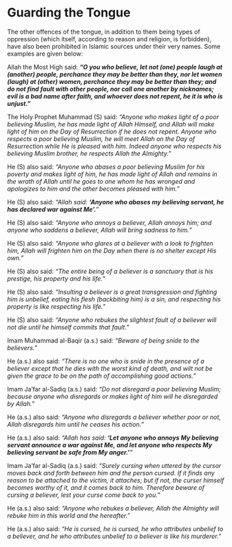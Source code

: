 Guarding the Tongue
===================

The other offences of the tongue, in addition to them being types of
oppression (which itself, according to reason and religion, is
forbidden), have also been prohibited in Islamic sources under their
very names. Some examples are given below:

Allah the Most High said: ***“O you who believe, let not (one) people
laugh at (another) people, perchance they may be better than they, nor
let women (laugh) at (other) women, perchance they may be better than
they; and do not find fault with other people, nor call one another by
nicknames; evil is a bad name after faith, and whoever does not repent,
he it is who is unjust.”***

The Holy Prophet Muhammad (S) said: *“Anyone who makes light of a poor
believing Muslim, he has made light of Allah Himself, and Allah will
make light of him on the Day of Resurrection if he does not repent.
Anyone who respects a poor believing Muslim, he will meet Allah on the
Day of Resurrection while He is pleased with him. Indeed anyone who
respects his believing Muslim brother, he respects Allah the Almighty.”*

He (S) also said: *“Anyone who abases a poor believing Muslim for his
poverty and makes light of him, he has made light of Allah and remains
in the wrath of Allah until he goes to one whom he has wronged and
apologizes to him and the other becomes pleased with him.”*

He (S) also said: *“Allah said:* ***‘Anyone who abases my believing
servant, he has declared war against Me’.**”*

He (S) also said: *“Anyone who annoys a believer, Allah annoys him; and
anyone who saddens a believer, Allah will bring sadness to him.”*

He (S) also said: *“Anyone who glares at a believer with a look to
frighten him, Allah will frighten him on the Day when there is no
shelter except His own.”*

He (S) also said: *“The entire being of a believer is a sanctuary that
is his prestige, his property and his life.”*

He (S) also said: *“Insulting a believer is a great transgression and
fighting him is unbelief, eating his flesh (backbiting him) is a sin,
and respecting his property is like respecting his life.”*

He (S) also said: *“Anyone who rebukes the slightest fault of a believer
will not die until he himself commits that fault.”*

Imam Muhammad al-Baqir (a.s.) said: *“Beware of being snide to the
believers.”*

He (a.s.) also said: *“There is no one who is snide in the presence of a
believer except that he dies with the worst kind of death, and wilt not
be given the grace to be on the path of accomplishing good actions.”*

Imam Ja’far al-Sadiq (a.s.) said: *“Do not disregard a poor believing
Muslim; because anyone who disregards or makes light of him will he
disregarded by Allah.”*

He (a.s.) also said: *“Anyone who disregards a believer whether poor or
not, Allah disregards him until he ceases his action.”*

He (a.s.) also said: *“Allah has said:* ***‘Let anyone who annoys My
believing servant announce a war against Me, and let anyone who respects
My believing servant be safe from My anger.’**”*

Imam Ja’far al-Sadiq (a.s.) said: *“Surely cursing when uttered by the
cursor moves back and forth between him and the person cursed. If it
finds any reason to be attached to the victim, it attaches; but if not,
the curser himself becomes worthy of it, and it comes back to him.
Therefore beware of cursing a believer, lest your curse come back to
you.”*

He (a.s.) also said: *“Anyone who rebukes a believer, Allah the Almighty
will rebuke him in this world and the hereafter.”*

He (a.s.) also said: *“He is cursed, he is cursed, he who attributes
unbelief to a believer, and he who attributes unbelief to a believer is
like his murderer.”*


